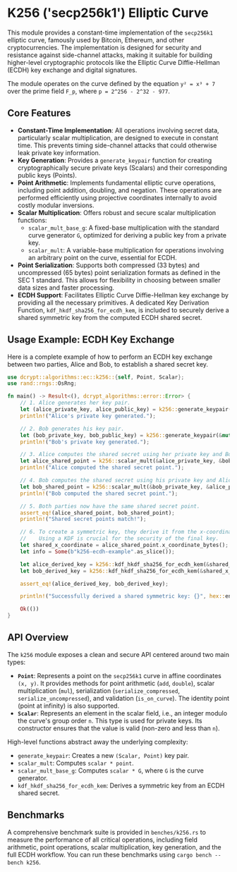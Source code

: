 # K256 ('secp256k1') Elliptic Curve

This module provides a constant-time implementation of the `secp256k1` elliptic curve, famously used by Bitcoin, Ethereum, and other cryptocurrencies. The implementation is designed for security and resistance against side-channel attacks, making it suitable for building higher-level cryptographic protocols like the Elliptic Curve Diffie-Hellman (ECDH) key exchange and digital signatures.

The module operates on the curve defined by the equation `y² = x³ + 7` over the prime field `F_p`, where `p = 2^256 - 2^32 - 977`.

## Core Features

*   **Constant-Time Implementation**: All operations involving secret data, particularly scalar multiplication, are designed to execute in constant time. This prevents timing side-channel attacks that could otherwise leak private key information.
*   **Key Generation**: Provides a `generate_keypair` function for creating cryptographically secure private keys (Scalars) and their corresponding public keys (Points).
*   **Point Arithmetic**: Implements fundamental elliptic curve operations, including point addition, doubling, and negation. These operations are performed efficiently using projective coordinates internally to avoid costly modular inversions.
*   **Scalar Multiplication**: Offers robust and secure scalar multiplication functions:
    *   `scalar_mult_base_g`: A fixed-base multiplication with the standard curve generator `G`, optimized for deriving a public key from a private key.
    *   `scalar_mult`: A variable-base multiplication for operations involving an arbitrary point on the curve, essential for ECDH.
*   **Point Serialization**: Supports both compressed (33 bytes) and uncompressed (65 bytes) point serialization formats as defined in the SEC 1 standard. This allows for flexibility in choosing between smaller data sizes and faster processing.
*   **ECDH Support**: Facilitates Elliptic Curve Diffie-Hellman key exchange by providing all the necessary primitives. A dedicated Key Derivation Function, `kdf_hkdf_sha256_for_ecdh_kem`, is included to securely derive a shared symmetric key from the computed ECDH shared secret.

## Usage Example: ECDH Key Exchange

Here is a complete example of how to perform an ECDH key exchange between two parties, Alice and Bob, to establish a shared secret key.

```rust
use dcrypt::algorithms::ec::k256::{self, Point, Scalar};
use rand::rngs::OsRng;

fn main() -> Result<(), dcrypt_algorithms::error::Error> {
    // 1. Alice generates her key pair.
    let (alice_private_key, alice_public_key) = k256::generate_keypair(&mut OsRng)?;
    println!("Alice's private key generated.");

    // 2. Bob generates his key pair.
    let (bob_private_key, bob_public_key) = k256::generate_keypair(&mut OsRng)?;
    println!("Bob's private key generated.");

    // 3. Alice computes the shared secret using her private key and Bob's public key.
    let alice_shared_point = k256::scalar_mult(&alice_private_key, &bob_public_key)?;
    println!("Alice computed the shared secret point.");

    // 4. Bob computes the shared secret using his private key and Alice's public key.
    let bob_shared_point = k256::scalar_mult(&bob_private_key, &alice_public_key)?;
    println!("Bob computed the shared secret point.");

    // 5. Both parties now have the same shared secret point.
    assert_eq!(alice_shared_point, bob_shared_point);
    println!("Shared secret points match!");

    // 6. To create a symmetric key, they derive it from the x-coordinate of the shared point.
    //    Using a KDF is crucial for the security of the final key.
    let shared_x_coordinate = alice_shared_point.x_coordinate_bytes();
    let info = Some(b"k256-ecdh-example".as_slice());

    let alice_derived_key = k256::kdf_hkdf_sha256_for_ecdh_kem(&shared_x_coordinate, info)?;
    let bob_derived_key = k256::kdf_hkdf_sha256_for_ecdh_kem(&shared_x_coordinate, info)?;

    assert_eq!(alice_derived_key, bob_derived_key);

    println!("Successfully derived a shared symmetric key: {}", hex::encode(alice_derived_key));

    Ok(())
}
```

## API Overview

The `k256` module exposes a clean and secure API centered around two main types:

*   **`Point`**: Represents a point on the `secp256k1` curve in affine coordinates `(x, y)`. It provides methods for point arithmetic (`add`, `double`), scalar multiplication (`mul`), serialization (`serialize_compressed`, `serialize_uncompressed`), and validation (`is_on_curve`). The identity point (point at infinity) is also supported.
*   **`Scalar`**: Represents an element in the scalar field, i.e., an integer modulo the curve's group order `n`. This type is used for private keys. Its constructor ensures that the value is valid (non-zero and less than `n`).

High-level functions abstract away the underlying complexity:
*   `generate_keypair`: Creates a new `(Scalar, Point)` key pair.
*   `scalar_mult`: Computes `scalar * point`.
*   `scalar_mult_base_g`: Computes `scalar * G`, where `G` is the curve generator.
*   `kdf_hkdf_sha256_for_ecdh_kem`: Derives a symmetric key from an ECDH shared secret.

## Benchmarks

A comprehensive benchmark suite is provided in `benches/k256.rs` to measure the performance of all critical operations, including field arithmetic, point operations, scalar multiplication, key generation, and the full ECDH workflow. You can run these benchmarks using `cargo bench --bench k256`.